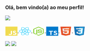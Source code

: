 ### Olá, bem vindo(a) ao meu perfil!
<div>
  <a href="https://github.com/tiagocsl">
<!--   //<img height="180em" src="https://github-readme-stats.vercel.app/api?username=tiagocsl&&hide=stars,prs,issues,contribs&hide_rank=true&hide_title=true&show_icons=true&theme=vue-dark&include_all_commits=true&count_private=true&title_color=8726bd"/> -->
  <img height="180em" src="https://github-readme-stats.vercel.app/api/top-langs/?username=tiagocsl&layout=compact&langs_count=5&theme=vue-dark&title_color=8726bd"/>
</div>
<div style="display: inline_block"><br>
  <img align="center" alt="Tigas-Js" height="30" width="40" src="https://raw.githubusercontent.com/devicons/devicon/master/icons/javascript/javascript-plain.svg">
  <img align="center" alt="Tigas-React" height="30" width="40" src="https://raw.githubusercontent.com/devicons/devicon/master/icons/react/react-original.svg"> 
  <img align="center" alt="Tigas-Node" height="30" width="40" src="https://raw.githubusercontent.com/devicons/devicon/master/icons/nodejs/nodejs-original.svg">
  <img align="center" alt="Tigas-Ts" height="30" width="40" src="https://raw.githubusercontent.com/devicons/devicon/master/icons/typescript/typescript-plain.svg">
<!--   <img align="center" alt="Tigas-Go" height="30" width="40" src="https://raw.githubusercontent.com/devicons/devicon/master/icons/go/go-original.svg"> -->
  <img align="center" alt="Tigas-HTML" height="30" width="40" src="https://raw.githubusercontent.com/devicons/devicon/master/icons/html5/html5-original.svg">
  <img align="center" alt="Tigas-CSS" height="30" width="40" src="https://raw.githubusercontent.com/devicons/devicon/master/icons/css3/css3-original.svg">  
</div>
  <br>
<div> 
  <a href="https://www.linkedin.com/in/tiagocsl" target="_blank"><img src="https://img.shields.io/badge/-LinkedIn-%230077B5?style=for-the-badge&logo=linkedin&logoColor=white" target="_blank"></a> 
  <a href = "mailto:tiago.csouzalima@gmail.com"><img src="https://img.shields.io/badge/-Gmail-FF0000?style=for-the-badge&logo=gmail&logoColor=white" target="_blank"></a>
<!--   <a href="mailto:tiagocsl@outlook.com" target="_blank"><img src="https://img.shields.io/badge/-OutLook-%230077B5?style=for-the-badge&logo=outlook&logoColor=white" target="_blank"></a>  -->
  
<!--   ![Snake animation](https://github.com/tiagocsl/tiagocsl/blob/output/github-contribution-grid-snake.svg) -->
 
</div>
